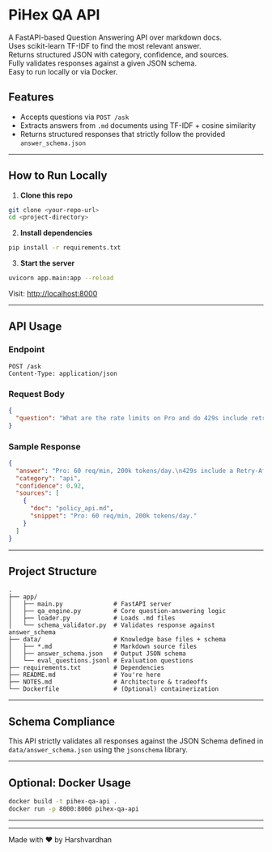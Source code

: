 
#  PiHex QA API

A FastAPI-based Question Answering API over markdown docs.  
Uses scikit-learn TF-IDF to find the most relevant answer.  
Returns structured JSON with category, confidence, and sources.  
Fully validates responses against a given JSON schema.  
Easy to run locally or via Docker.


## Features

- Accepts questions via `POST /ask`
- Extracts answers from `.md` documents using TF-IDF + cosine similarity
- Returns structured responses that strictly follow the provided `answer_schema.json`

---

##  How to Run Locally

1. **Clone this repo**

```bash
git clone <your-repo-url>
cd <project-directory>
````

2. **Install dependencies**

```bash
pip install -r requirements.txt
```

3. **Start the server**

```bash
uvicorn app.main:app --reload
```

Visit: [http://localhost:8000](http://localhost:8000)

---

##  API Usage

### Endpoint

```
POST /ask
Content-Type: application/json
```

### Request Body

```json
{
  "question": "What are the rate limits on Pro and do 429s include retry hints?"
}
```

### Sample Response

```json
{
  "answer": "Pro: 60 req/min, 200k tokens/day.\n429s include a Retry-After header (seconds).",
  "category": "api",
  "confidence": 0.92,
  "sources": [
    {
      "doc": "policy_api.md",
      "snippet": "Pro: 60 req/min, 200k tokens/day."
    }
  ]
}
```

---

##  Project Structure

```
.
├── app/
│   ├── main.py              # FastAPI server
│   ├── qa_engine.py         # Core question-answering logic
│   ├── loader.py            # Loads .md files
│   └── schema_validator.py  # Validates response against answer_schema
├── data/                    # Knowledge base files + schema
│   ├── *.md                 # Markdown source files
│   ├── answer_schema.json   # Output JSON schema
│   └── eval_questions.jsonl # Evaluation questions
├── requirements.txt         # Dependencies
├── README.md                # You're here
├── NOTES.md                 # Architecture & tradeoffs
└── Dockerfile               # (Optional) containerization
```

---

##  Schema Compliance

This API strictly validates all responses against the JSON Schema defined in `data/answer_schema.json` using the `jsonschema` library.

---

##  Optional: Docker Usage

```bash
docker build -t pihex-qa-api .
docker run -p 8000:8000 pihex-qa-api
```

---

---

Made with ❤️ by Harshvardhan


```
